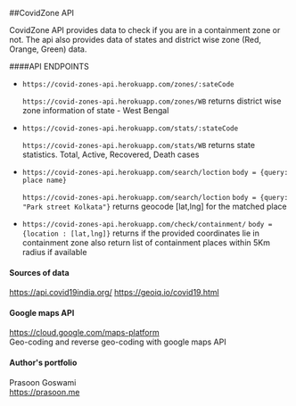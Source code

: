 ##CovidZone API

CovidZone API provides data to check if you are in a containment zone or not. The api also provides data of states and district wise zone (Red, Orange, Green) data.


####API ENDPOINTS

* `https://covid-zones-api.herokuapp.com/zones/:sateCode`

  `https://covid-zones-api.herokuapp.com/zones/WB` returns district wise zone information of state - West Bengal


* `https://covid-zones-api.herokuapp.com/stats/:stateCode`

  `https://covid-zones-api.herokuapp.com/stats/WB` returns state statistics. Total, Active, Recovered, Death cases

* `https://covid-zones-api.herokuapp.com/search/loction` `body = {query: place name}`

  `https://covid-zones-api.herokuapp.com/search/loction` `body = {query: "Park street Kolkata"}`
  returns geocode [lat,lng] for the matched place
  
* `https://covid-zones-api.herokuapp.com/check/containment/` `body = {location : [lat,lng]}`
   returns if the provided coordinates lie in containment zone also return list of containment places within 5Km radius if available
   

#### Sources of data
https://api.covid19india.org/
https://geoiq.io/covid19.html

#### Google maps API <br>
https://cloud.google.com/maps-platform <br>
Geo-coding and reverse geo-coding with google maps API

#### Author's portfolio <br>
Prasoon Goswami <br>
https://prasoon.me
    

